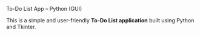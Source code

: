  To-Do List App – Python (GUI)

This is a simple and user-friendly **To-Do List application** built using Python and Tkinter.
